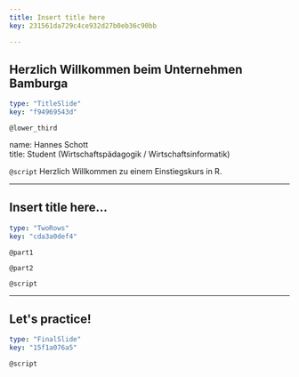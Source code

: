 ```yaml
---
title: Insert title here
key: 231561da729c4ce932d27b0eb36c90bb

---
```

## Herzlich Willkommen beim Unternehmen Bamburga

```yaml
type: "TitleSlide"
key: "f94969543d"
```

`@lower_third`

name: Hannes Schott		
title: Student (Wirtschaftspädagogik / Wirtschaftsinformatik)


`@script`
Herzlich Willkommen zu einem Einstiegskurs in R.


---
## Insert title here...

```yaml
type: "TwoRows"
key: "cda3a0def4"
```

`@part1`



`@part2`



`@script`



---
## Let's practice!

```yaml
type: "FinalSlide"
key: "15f1a076a5"
```

`@script`


